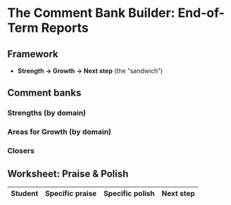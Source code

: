 # The Comment Bank Builder: End-of-Term Reports

## Framework
- **Strength → Growth → Next step** (the “sandwich”)

## Comment banks
### Strengths (by domain)
### Areas for Growth (by domain)
### Closers

## Worksheet: Praise & Polish
| Student | Specific praise | Specific polish | Next step |
|---|---|---|---|
